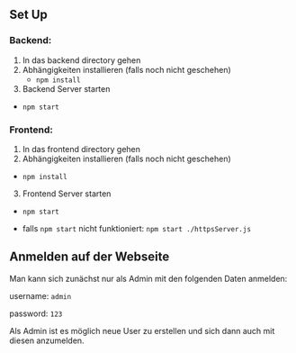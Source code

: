 ## Set Up

### Backend:
1. In das backend directory gehen
2. Abhängigkeiten installieren (falls noch nicht geschehen)
   - `npm install`
3. Backend Server starten
  - `npm start`

### Frontend:
1. In das frontend directory gehen
2. Abhängigkeiten installieren (falls noch nicht geschehen)
  - `npm install`
3. Frontend Server starten
  - `npm start`

- falls `npm start` nicht funktioniert: `npm start ./httpsServer.js`

## Anmelden auf der Webseite

Man kann sich zunächst nur als Admin mit den folgenden Daten anmelden:

username: `admin` 

password: `123`

Als Admin ist es möglich neue User zu erstellen und sich dann auch mit diesen anzumelden.

